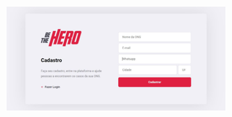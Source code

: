 <h1 align="center">
  <img alt="Be The Hero" title="Be The Hero" src="screenshot/screenshot.JPG" />
</h1>